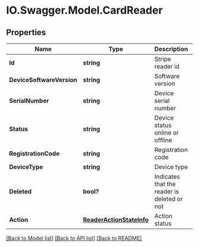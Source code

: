 # IO.Swagger.Model.CardReader
## Properties

Name | Type | Description | Notes
------------ | ------------- | ------------- | -------------
**Id** | **string** | Stripe reader id | [optional] 
**DeviceSoftwareVersion** | **string** | Software version | [optional] 
**SerialNumber** | **string** | Device serial number | [optional] 
**Status** | **string** | Device status online or offline | [optional] 
**RegistrationCode** | **string** | Registration code | [optional] 
**DeviceType** | **string** | Device type | [optional] 
**Deleted** | **bool?** | Indicates that the reader is deleted or not | [optional] 
**Action** | [**ReaderActionStateInfo**](ReaderActionStateInfo.md) | Action status | [optional] 

[[Back to Model list]](../README.md#documentation-for-models) [[Back to API list]](../README.md#documentation-for-api-endpoints) [[Back to README]](../README.md)

